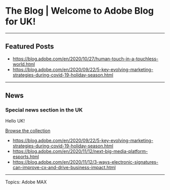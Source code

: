# The Blog | Welcome to Adobe Blog for UK!

---

## Featured Posts

-   <https://blog.adobe.com/en/2020/10/27/human-touch-in-a-touchless-world.html>
-   <https://blog.adobe.com/en/2020/09/22/5-key-evolving-marketing-strategies-during-covid-19-holiday-season.html>

---

## News

### Special news section in the UK

Hello UK!

[Browse the collection](https://blog.adobe.com/en/topics/retail-and-ecommerce-trends.html)

-   <https://blog.adobe.com/en/2020/09/22/5-key-evolving-marketing-strategies-during-covid-19-holiday-season.html>
-   <https://blog.adobe.com/en/2020/11/12/next-big-media-platform-esports.html>
-   <https://blog.adobe.com/en/2020/11/12/3-ways-electronic-signatures-can-improve-cx-and-drive-business-impact.html>

---

Topics: Adobe MAX